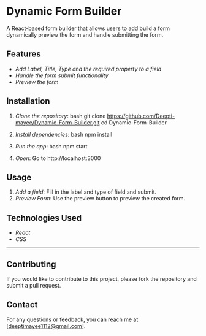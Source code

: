 # Dynamic Form Builder

A React-based form builder that allows users to add build a form dynamically preview the form and handle submitting the form.

## Features

- *Add Label, Title, Type and the required property to a field*
- *Handle the form submit functionality*
- *Preview the form*

## Installation

1. *Clone the repository*:
   bash
   git clone https://github.com/Deepti-mayee/Dynamic-Form-Builder.git
   cd Dynamic-Form-Builder
   

2. *Install dependencies*:
   bash
   npm install
   

3. *Run the app*:
   bash
   npm start
   

4. *Open*: Go to http://localhost:3000

## Usage

1. *Add a field*: Fill in the label and type of field and submit.
2. *Preview Form*: Use the preview button to preview the created form.

## Technologies Used

- *React*
- *CSS*

---

## Contributing
If you would like to contribute to this project, please fork the repository and submit a pull request.

## Contact
For any questions or feedback, you can reach me at [deeptimayee1112@gmail.com].
